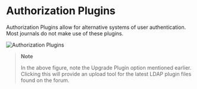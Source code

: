 # Authorization Plugins

Authorization Plugins allow for alternative systems of user authentication. Most journals do not make use of these plugins.

![Authorization Plugins](images/chapter5/plugin_authorization.png)



> **Note**
> 
> In the above figure, note the Upgrade Plugin option mentioned earlier. Clicking this will provide an upload tool for the latest LDAP plugin files found on the forum.